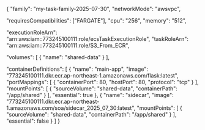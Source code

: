 {
    <!-- タスク定義名 -->
  "family": "my-task-family-2025-07-30",
  "networkMode": "awsvpc",
  <!-- Fargate -->
  "requiresCompatibilities": ["FARGATE"],
  "cpu": "256",
  "memory": "512",
  <!-- ロール設定 -->
  "executionRoleArn": "arn:aws:iam::773245100111:role/ecsTaskExecutionRole",
  "taskRoleArn": "arn:aws:iam::773245100111:role/S3_From_ECR",
  <!-- コンテナ間の共有ボリュームの設定 -->
  "volumes": [
    {
      "name": "shared-data"
    }
  ],
  <!-- コンテナの設定 -->
  "containerDefinitions": [
    <!-- メインコンテナ -->
    {
      "name": "main-app",
      "image": "773245100111.dkr.ecr.ap-northeast-1.amazonaws.com/flask:latest",
      <!-- ポート設定 -->
      "portMappings": [
        {
          "containerPort": 80,
          "hostPort": 80,
          "protocol": "tcp"
        }
      ],
      <!-- 共有ボリューム設定 -->
      "mountPoints": [
        {
          "sourceVolume": "shared-data",
          "containerPath": "/app/shared"
        }
      ],
      "essential": true
    },
    <!-- サブコンテナ -->
    {
      "name": "sidecar",
      "image": "773245100111.dkr.ecr.ap-northeast-1.amazonaws.com/soa/sidecar_2025_07_30:latest",
      <!-- 共有ボリューム設定 -->
      "mountPoints": [
        {
          "sourceVolume": "shared-data",
          "containerPath": "/app/shared"
        }
      ],
      "essential": false
    }
  ]
}
